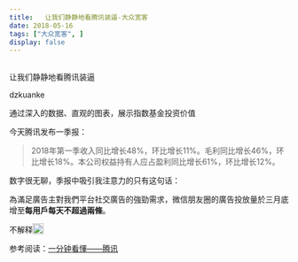 ```yaml
---
title:   让我们静静地看腾讯装逼-大众宽客
date: 2018-05-16
tags: ["大众宽客", ]
display: false
---
```



## 



让我们静静地看腾讯装逼




dzkuanke




通过深入的数据、直观的图表，展示指数基金投资价值




今天腾讯发布一季报：

> 2018年第一季收入同比增长48%<h-char unicode="ff0c" class="biaodian cjk bd-end bd-cop bd-hangable bd-jiya"><h-inner>，</h-inner></h-char>环比增长11%<h-char unicode="3002" class="biaodian cjk bd-end bd-cop bd-hangable bd-jiya"><h-inner>。</h-inner></h-char>毛利同比增长46%<h-char unicode="ff0c" class="biaodian cjk bd-end bd-cop bd-hangable bd-jiya"><h-inner>，</h-inner></h-char>环比增长18%<h-char unicode="3002" class="biaodian cjk bd-end bd-cop bd-hangable bd-jiya"><h-inner>。</h-inner></h-char>本公司权益持有人应占盈利同比增长61%<h-char unicode="ff0c" class="biaodian cjk bd-end bd-cop bd-hangable bd-jiya"><h-inner>，</h-inner></h-char>环比增长12%。



数字很无聊，季报中吸引我注意力的只有这句话：



為滿足廣告主對我們平台社交廣告的強勁需求，微信朋友圈的廣告投放量於三月底增至**每用戶每天不超過兩條**。



不解释<img src="https://res.wx.qq.com/mpres/htmledition/images/icon/common/emotion_panel/emoji_wx/2_02.png" data-ratio="1" data-w="20" style="display:inline-block;width:20px;vertical-align:text-bottom;"/>



参考阅读：[一分钟看懂——腾讯](http://mp.weixin.qq.com/s?__biz=MzAwMTc1MDcwNw==&amp;mid=2648272056&amp;idx=1&amp;sn=671a9a58eaeb6d1ee4ee3c330131d55e&amp;chksm=82f92f64b58ea672ff115dd5d2a0a7a66d00d5197a6516592cf135452a8bdaf6590766c2fca1&amp;scene=21#wechat_redirect)